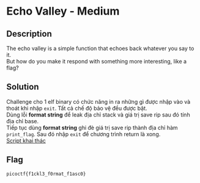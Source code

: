 # Echo Valley - Medium
## Description
The echo valley is a simple function that echoes back whatever you say to it.  
But how do you make it respond with something more interesting, like a flag?
## Solution
Challenge cho 1 elf binary có chức năng in ra những gì được nhập vào và thoát khi nhập `exit`. Tất cả chế độ bảo vệ đều được bật.  
Dùng lỗi **format string** để leak địa chỉ stack và giá trị save rip sau đó tính địa chỉ base.  
Tiếp tục dùng **format string** ghi đè giá trị save rip thành địa chỉ hàm `print_flag`. Sau đó nhập `exit` để chương trình return là xong.  
[Script khai thác](./exp.py)
## Flag
```
picoctf{f1ckl3_f0rmat_f1asc0}
```